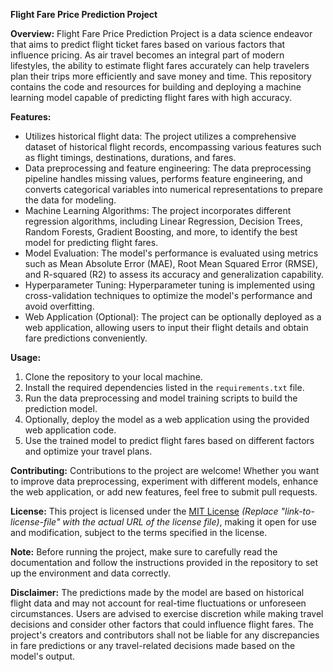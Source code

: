 
**Flight Fare Price Prediction Project**



**Overview:**
Flight Fare Price Prediction Project is a data science endeavor that aims to predict flight ticket fares based on various factors that influence pricing. As air travel becomes an integral part of modern lifestyles, the ability to estimate flight fares accurately can help travelers plan their trips more efficiently and save money and time. This repository contains the code and resources for building and deploying a machine learning model capable of predicting flight fares with high accuracy.

**Features:**
- Utilizes historical flight data: The project utilizes a comprehensive dataset of historical flight records, encompassing various features such as flight timings, destinations, durations, and fares.
- Data preprocessing and feature engineering: The data preprocessing pipeline handles missing values, performs feature engineering, and converts categorical variables into numerical representations to prepare the data for modeling.
- Machine Learning Algorithms: The project incorporates different regression algorithms, including Linear Regression, Decision Trees, Random Forests, Gradient Boosting, and more, to identify the best model for predicting flight fares.
- Model Evaluation: The model's performance is evaluated using metrics such as Mean Absolute Error (MAE), Root Mean Squared Error (RMSE), and R-squared (R2) to assess its accuracy and generalization capability.
- Hyperparameter Tuning: Hyperparameter tuning is implemented using cross-validation techniques to optimize the model's performance and avoid overfitting.
- Web Application (Optional): The project can be optionally deployed as a web application, allowing users to input their flight details and obtain fare predictions conveniently.

**Usage:**
1. Clone the repository to your local machine.
2. Install the required dependencies listed in the `requirements.txt` file.
3. Run the data preprocessing and model training scripts to build the prediction model.
4. Optionally, deploy the model as a web application using the provided web application code.
5. Use the trained model to predict flight fares based on different factors and optimize your travel plans.

**Contributing:**
Contributions to the project are welcome! Whether you want to improve data preprocessing, experiment with different models, enhance the web application, or add new features, feel free to submit pull requests.

**License:**
This project is licensed under the [MIT License](link-to-license-file) *(Replace "link-to-license-file" with the actual URL of the license file)*, making it open for use and modification, subject to the terms specified in the license.

**Note:**
Before running the project, make sure to carefully read the documentation and follow the instructions provided in the repository to set up the environment and data correctly.

**Disclaimer:**
The predictions made by the model are based on historical flight data and may not account for real-time fluctuations or unforeseen circumstances. Users are advised to exercise discretion while making travel decisions and consider other factors that could influence flight fares. The project's creators and contributors shall not be liable for any discrepancies in fare predictions or any travel-related decisions made based on the model's output.
